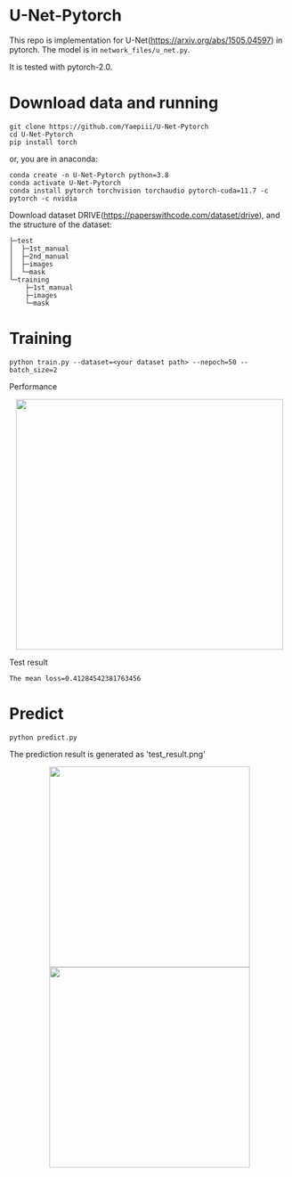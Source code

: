 # U-Net-Pytorch
This repo is implementation for U-Net(https://arxiv.org/abs/1505.04597) in pytorch. The model is in `network_files/u_net.py`.

It is tested with pytorch-2.0.

# Download data and running

```
git clone https://github.com/Yaepiii/U-Net-Pytorch
cd U-Net-Pytorch
pip install torch
```

or, you are in anaconda:

```
conda create -n U-Net-Pytorch python=3.8
conda activate U-Net-Pytorch
conda install pytorch torchvision torchaudio pytorch-cuda=11.7 -c pytorch -c nvidia
```

Download dataset DRIVE(https://paperswithcode.com/dataset/drive), and the structure of the dataset:

```
├─test
│  ├─1st_manual
│  ├─2nd_manual
│  ├─images
│  └─mask
└─training
    ├─1st_manual
    ├─images
    └─mask
```

# Training

```
python train.py --dataset=<your dataset path> --nepoch=50 --batch_size=2
```
Performance

<div align=center>
<img src="https://github.com/Yaepiii/U-Net-Pytorch/assets/75295024/4c894d0e-e38c-4f40-a184-b57aaffe976a" width="480" height="450">
</div>

Test result
```
The mean loss=0.41284542381763456
```

# Predict
```
python predict.py
```

The prediction result is generated as 'test_result.png'

<div align=center>
<img src="https://github.com/Yaepiii/U-Net-Pytorch/assets/75295024/763c0d4f-0b53-4bdb-a1c0-461a3d0e6e03" width="360" height="360"><img src="https://github.com/Yaepiii/U-Net-Pytorch/assets/75295024/00fbdc2a-a474-4d40-a04d-c904104a6da6" width="360" height="360">
</div>










